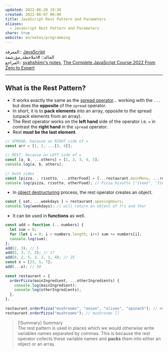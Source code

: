 ```yaml
---  
updated: 2022-06-20 19:38  
created: 2022-06-07 00:00  
title: JavaScript Rest Pattern and Parameters  
aliases:  
  - JavaScript Rest Pattern and Parameters  
share: true  
website: en/notes/programming  
---  
```

  
المعرفة:: [JavaScript](JavaScript)  
الحالة:: #\ملاحظة_مؤرشفة  
المراجع:: [syahshiimi's notes](https://github.com/syahshiimi/second-brain/blob/2e6b1c9687a0b796978263a54191ebe31e7b608f/05%20Learning/00%20JavaScript/202107142210%20Rest%20Pattern%20And%20Parameters.md), [The Complete JavaScript Course 2022 From Zero to Expert](The%20Complete%20JavaScript%20Course%202022%20From%20Zero%20to%20Expert)  
  
---  
  
## What is the Rest Pattern?  
  
- It works exactly the same as the [spread operator](JavaScript%20Spread%20Operator)... working with the `...` but does the **opposite** of the `spread` operator.  
- In short, it is to **pack elements** into an array, opposite to the spread (unpack elements from an array).  
- The Rest operator works on the **left hand** side of the operator i.e. `=` in contrast the **right hand** in the `spread` operator.  
- Rest **must be the last element**.  
  
```js  
// SPREAD, because on RIGHT side of =  
const arr = [1, 2, ...[3, 4]];  
  
// REST, because on LEFT side of =  
const [a, b, ...others] = [1, 2, 3, 4, 5];  
console.log(a, b, others);  
  
// both sides  
const [pizza, , risotto, ...otherFood] = [...restaurant.mainMenu, ...restaurant.starterMenu];  
console.log(pizza, risotto, otherFood); // Pizza Risotto ["Item1", "Item2"]  
```  
  
- In [object destructuring](JavaScript%20Object%20Destructuring) process, the rest operator creates an object.  
  
```js  
const { sat, ...weekdays } = restaurant.openingHours;  
console.log(weekdays); // will return an object of fri and thur  
```  
  
- It can be used in **functions** as well.  
  
```js  
const add = function (...numbers) {  
  let sum = 0;  
  for (let i = 0; i < numbers.length; i++) sum += numbers[i];  
  console.log(sum);  
};  
add(2, 3); // 5  
add(5, 3, 7, 2); // 17  
add(8, 2, 5, 3, 2, 1, 4); // 25  
const x = [23, 5, 7];  
add(...x); // 50  
  
const restaurant = {  
  orderPizza(mainIngredient, ...otherIngredients) {  
    console.log(mainIngredient);  
    console.log(otherIngredients);  
  },  
};  
  
restaurant.orderPizza("mushrooms", "onion", "olives", "spinach"); // mushrooms ['onion', 'olives', 'spinach']  
restaurant.orderPizza("mushrooms"); // mushrooms []  
```  
  
> [!Summary] Summary  
> The rest pattern is used in places which we would otherwise write variables names separated by commas. This is because the rest operator collects these variable names and **packs** them into either an object or an array.  
